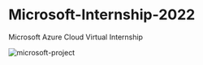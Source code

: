 # Microsoft-Internship-2022
Microsoft Azure Cloud Virtual Internship

![microsoft-project](https://user-images.githubusercontent.com/75237577/204775098-206c82cc-9a5d-49e6-90fa-c60302a9d4fc.png)
